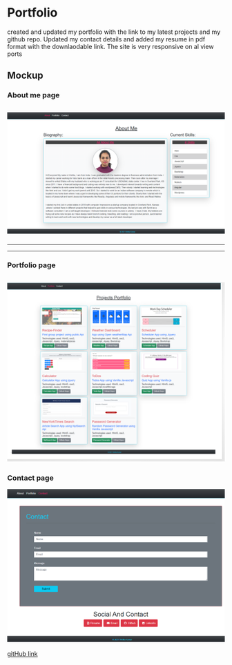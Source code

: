 # Portfolio
created and updated my portfolio with the link to my latest projects and my github repo.
Updated my contact details and added my resume in pdf format with the downlaodable link.
The site is very responsive on al view ports

## Mockup
### About me page
![about-me](Assets/images/about.PNG)
----------------------------------------------------------------------------------------------------
-------------------------------------------------------------------------------------------------------
----------------------------------------------------------------------------------------------------
### Portfolio page
![portfolio](Assets/images/portfolio.PNG)
---------------------------------------------------------------------------------------------------------------------------------------------------------------------------------------------------------------------------------------------------------------------------------------------------------------------------------------------------------
### Contact page
![contact](Assets/images/contact.PNG)


[gitHub link](https://selvivini.github.io/Portfolio)
